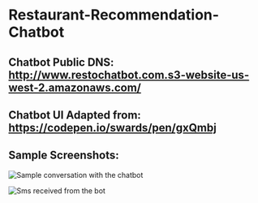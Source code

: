 # Restaurant-Recommendation-Chatbot

## Chatbot Public DNS: http://www.restochatbot.com.s3-website-us-west-2.amazonaws.com/

## Chatbot UI Adapted from: https://codepen.io/swards/pen/gxQmbj

## Sample Screenshots:

![Sample conversation with the chatbot](https://i.imgur.com/pqggzJh.png)

![Sms received from the bot](https://i.imgur.com/iYOTQEv.jpg)
